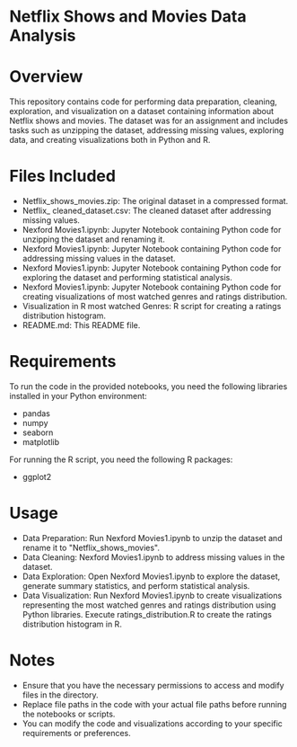 # Netflix Shows and Movies Data Analysis
# Overview
This repository contains code for performing data preparation, cleaning, exploration, and visualization on a dataset containing information about Netflix shows and movies. The dataset was for an assignment and includes tasks such as unzipping the dataset, addressing missing values, exploring data, and creating visualizations both in Python and R.

# Files Included
  * Netflix_shows_movies.zip: The original dataset in a compressed format.
  * Netflix_ cleaned_dataset.csv: The cleaned dataset after addressing missing values.
  * Nexford Movies1.ipynb: Jupyter Notebook containing Python code for unzipping the dataset and 
    renaming it.
  * Nexford Movies1.ipynb: Jupyter Notebook containing Python code for addressing missing values in the 
    dataset.
  * Nexford Movies1.ipynb: Jupyter Notebook containing Python code for exploring the dataset and 
    performing statistical analysis.
  * Nexford Movies1.ipynb: Jupyter Notebook containing Python code for creating visualizations of 
    most 
    watched genres and ratings distribution.
  * Visualization in R most watched Genres: R script for creating a ratings distribution histogram.
  * README.md: This README file.

# Requirements
  To run the code in the provided notebooks, you need the following libraries installed in your Python environment:

  * pandas
  * numpy
  * seaborn
  * matplotlib
    
For running the R script, you need the following R packages:

  * ggplot2

# Usage
 * Data Preparation: Run Nexford Movies1.ipynb to unzip the dataset and rename it to 
  "Netflix_shows_movies".
 * Data Cleaning: Nexford Movies1.ipynb to address missing values in the dataset.
 * Data Exploration: Open Nexford Movies1.ipynb to explore the dataset, generate summary 
   statistics, and perform statistical analysis.
 * Data Visualization: Run Nexford Movies1.ipynb to create visualizations representing the most 
   watched genres and ratings distribution using Python libraries.
   Execute ratings_distribution.R to create the ratings distribution histogram in R.

# Notes
  * Ensure that you have the necessary permissions to access and modify files in the directory.
  * Replace file paths in the code with your actual file paths before running the notebooks or 
    scripts.
  * You can modify the code and visualizations according to your specific requirements or 
    preferences.

   
